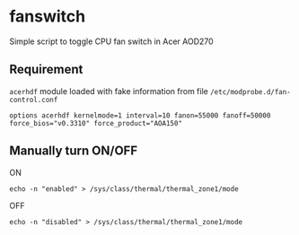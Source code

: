 # fanswitch

Simple script to toggle CPU fan switch in Acer AOD270

## Requirement

`acerhdf` module loaded with fake information from file `/etc/modprobe.d/fan-control.conf`

```
options acerhdf kernelmode=1 interval=10 fanon=55000 fanoff=50000 force_bios="v0.3310" force_product="AOA150"
```

## Manually turn ON/OFF

ON

`echo -n "enabled" > /sys/class/thermal/thermal_zone1/mode`

OFF

`echo -n "disabled" > /sys/class/thermal/thermal_zone1/mode`

